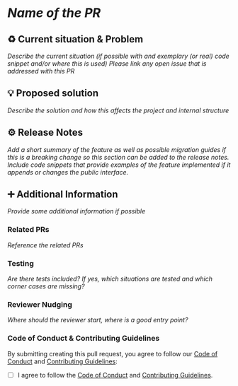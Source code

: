 <!--
                  
This source file is part of the Apodini open source project

SPDX-FileCopyrightText: 2019-2021 Paul Schmiedmayer and the Apodini project authors (see CONTRIBUTORS.md) <paul.schmiedmayer@tum.de>

SPDX-License-Identifier: MIT
             
-->

# *Name of the PR*

## :recycle: Current situation & Problem
*Describe the current situation (if possible with and exemplary (or real) code snippet and/or where this is used)*
*Please link any open issue that is addressed with this PR*

## :bulb: Proposed solution
*Describe the solution and how this affects the project and internal structure*

## :gear: Release Notes 
*Add a short summary of the feature as well as possible migration guides if this is a breaking change so this section can be added to the release notes.*
*Include code snippets that provide examples of the feature implemented if it appends or changes the public interface.*

## :heavy_plus_sign: Additional Information
*Provide some additional information if possible*

### Related PRs
*Reference the related PRs*

### Testing
*Are there tests included? If yes, which situations are tested and which corner cases are missing?*

### Reviewer Nudging
*Where should the reviewer start, where is a good entry point?*

### Code of Conduct & Contributing Guidelines 

By submitting creating this pull request, you agree to follow our [Code of Conduct](https://github.com/Apodini/.github/blob/main/CODE_OF_CONDUCT.md) and [Contributing Guidelines](https://github.com/Apodini/.github/blob/main/CONTRIBUTING.md):
- [ ] I agree to follow the [Code of Conduct](https://github.com/Apodini/.github/blob/main/CODE_OF_CONDUCT.md) and [Contributing Guidelines](https://github.com/Apodini/.github/blob/main/CONTRIBUTING.md).
